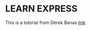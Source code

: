 # LEARN EXPRESS

This is a tutorial from Derek Banas
[link](https://www.youtube.com/watch?v=xDCKcNBFsuI&list=PLGLfVvz_LVvSpxyVx5XcprEgvhJ1BzruD)
